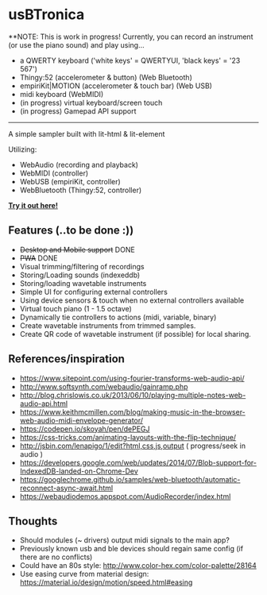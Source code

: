 # usBTronica 

**NOTE:  This is work in progress!
Currently, you can record an instrument (or use the piano sound) and play using...

* a QWERTY keyboard ('white keys' = QWERTYUI, 'black keys' = '23 567')
* Thingy:52 (accelerometer & button) (Web Bluetooth)
* empiriKit|MOTION (accelerometer & touch bar) (Web USB)
* midi keyboard (WebMIDI)
* (in progress) virtual keyboard/screen touch
* (in progress) Gamepad API support

---

A simple sampler built with lit-html & lit-element

Utilizing:

* WebAudio (recording and playback)
* WebMIDI (controller)
* WebUSB (empiriKit, controller)
* WebBluetooth (Thingy:52, controller)


**[Try it out here!](https://larsgk.github.io/usbtronica)**

## Features (..to be done :))

* ~~Desktop and Mobile support~~ DONE
* ~~PWA~~  DONE
* Visual trimming/filtering of recordings
* Storing/Loading sounds (indexeddb)
* Storing/loading wavetable instruments
* Simple UI for configuring external controllers
* Using device sensors & touch when no external controllers available
* Virtual touch piano (1 - 1.5 octave)
* Dynamically tie controllers to actions (midi, variable, binary)
* Create wavetable instruments from trimmed samples.
* Create QR code of wavetable instrument (if possible) for local sharing.


## References/inspiration

* https://www.sitepoint.com/using-fourier-transforms-web-audio-api/
* http://www.softsynth.com/webaudio/gainramp.php
* http://blog.chrislowis.co.uk/2013/06/10/playing-multiple-notes-web-audio-api.html
* https://www.keithmcmillen.com/blog/making-music-in-the-browser-web-audio-midi-envelope-generator/
* https://codepen.io/skoyah/pen/dePEGJ
* https://css-tricks.com/animating-layouts-with-the-flip-technique/
* http://jsbin.com/lenapigo/1/edit?html,css,js,output ( progress/seek in audio )
* https://developers.google.com/web/updates/2014/07/Blob-support-for-IndexedDB-landed-on-Chrome-Dev
* https://googlechrome.github.io/samples/web-bluetooth/automatic-reconnect-async-await.html
* https://webaudiodemos.appspot.com/AudioRecorder/index.html


## Thoughts

* Should modules (~ drivers) output midi signals to the main app? 
* Previously known usb and ble devices should regain same config (if there are no conflicts)
* Could have an 80s style: http://www.color-hex.com/color-palette/28164
* Use easing curve from material design: https://material.io/design/motion/speed.html#easing 

